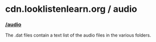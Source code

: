 # cdn.looklistenlearn.org / audio


### [/audio](audio)  
The .dat files contain a text list of the audio files in the various folders. 